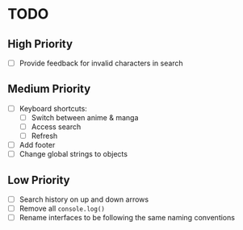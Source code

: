 # TODO

## High Priority

- [ ] Provide feedback for invalid characters in search

## Medium Priority

- [ ] Keyboard shortcuts:
  - [ ] Switch between anime & manga
  - [ ] Access search
  - [ ] Refresh
- [ ] Add footer
- [ ] Change global strings to objects

## Low Priority

- [ ] Search history on up and down arrows
- [ ] Remove all `console.log()`
- [ ] Rename interfaces to be following the same naming conventions
